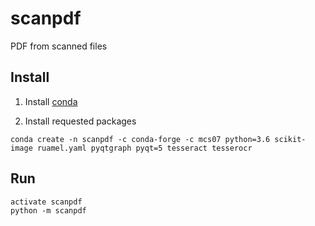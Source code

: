 # scanpdf
PDF from scanned files

## Install

1) Install [conda](https://conda.io/miniconda.html)

2) Install requested packages
```commandline
conda create -n scanpdf -c conda-forge -c mcs07 python=3.6 scikit-image ruamel.yaml pyqtgraph pyqt=5 tesseract tesserocr
```


## Run

```commandline
activate scanpdf
python -m scanpdf
```
